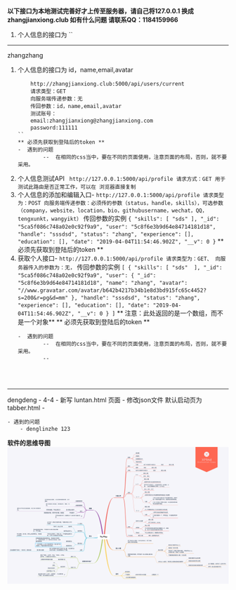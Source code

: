 **以下接口为本地测试完善好才上传至服务器，请自己将127.0.0.1 换成 zhangjianxiong.club 如有什么问题 请联系QQ：1184159966**

1. 个人信息的接口为 
	`` 
------------------------------------
zhangzhang

1. 个人信息的接口为 id，name,email,avatar
	```
		http://zhangjianxiong.club:5000/api/users/current
		请求类型：GET
		向服务端传递参数：无
		传回参数：id，name,email,avatar
		测试账号：
		email:zhangjianxiong@zhangjianxiong.com
		password:111111
	``
	** 必须先获取到登陆后的token **
	-  遇到的问题
			--  在相同的css当中，要在不同的页面使用，注意页面的布局，否则，就不要采用。
2. 个人信息测试API 
	`` 
		http://127.0.0.1:5000/api/profile
		请求方式：GET
		用于测试此路由是否正常工作，可以在 浏览器直接复制 
	``
3. 个人信息的添加和编辑入口-
	``
		http://127.0.0.1:5000/api/profile
		请求类型为：POST
		向服务端传递参数：必须传的参数（status，handle，skills），可选参数（company，website，location，bio，githubusername，wechat，QQ，tengxunkt，wangyikt）
	``
		传回参数的实例
	``
		{
			"skills": [
				"sds"
			],
			"_id": "5ca5f086c748a02e0c92f9a9",
			"user": "5c8f6e3b9d64e84714181d18",
			"handle": "sssdsd",
			"status": "zhang",
			"experience": [],
			"education": [],
			"date": "2019-04-04T11:54:46.902Z",
			"__v": 0
		}
	``
	** 必须先获取到登陆后的token **
4. 获取个人接口-
	``
		http://127.0.0.1:5000/api/profile
		请求类型为：GET、
		向服务器传入的参数为：无，
	``
		传回参数的实例
	``
		[
			{
				"skills": [
					"sds" 
				],
				"_id": "5ca5f086c748a02e0c92f9a9",
				"user": {
					"_id": "5c8f6e3b9d64e84714181d18",
					"name": "zhang",
					"avatar": "//www.gravatar.com/avatar/b642b4217b34b1e8d3bd915fc65c4452?s=200&r=pg&d=mm"
				},
				"handle": "sssdsd",
				"status": "zhang",
				"experience": [],
				"education": [],
				"date": "2019-04-04T11:54:46.902Z",
				"__v": 0
			}
		]
	``
	** 注意：此处返回的是一个数组，而不是一个对象**
	** 必须先获取到登陆后的token **
	```
	-  遇到的问题
			--  在相同的css当中，要在不同的页面使用，注意页面的布局，否则，就不要采用。
			-- 
 



--------------------------
dengdeng
	-  4-4 
		- 新写 luntan.html  页面 
		- 修改json文件 默认启动页为tabber.html
		- 
	
	- 遇到的问题
		- denglinzhe 123
		
	






















**软件的思维导图**
![try_play](README_files/1.png)